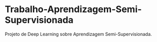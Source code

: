 # Trabalho-Aprendizagem-Semi-Supervisionada
Projeto de Deep Learning sobre Aprendizagem Semi-Supervisionada.
